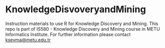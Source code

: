# KnowledgeDisvoveryandMining
Instruction materials to use R for Knowledge Discovery and Mining. This repo is part of IS580 - Knowledge Discovery and Mining course in METU Informatics Institute. For further information please contact kseyma@metu.edu.tr
